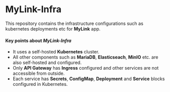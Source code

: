 # MyLink-Infra
This repository contains the infrastructure configurations such as kubernetes deployments etc for **MyLink** app.

#### Key points about *MyLink-Infra*
* It uses a self-hosted **Kubernetes** cluster.
* All other components such as **MariaDB**, **Elasticseach**, **MinIO** etc. are also self-hosted and configured.
* Only **API Gateway** has **Ingress** configured and other services are not accessible from outside.
* Each service has **Secrets**, **ConfigMap**, **Deployment** and **Service** blocks configured in Kubernetes. 
